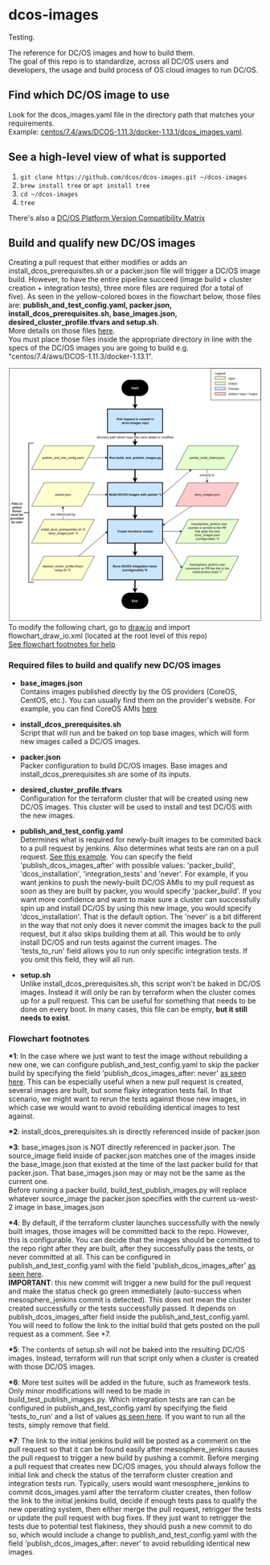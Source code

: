# dcos-images

Testing.

The reference for DC/OS images and how to build them.  
The goal of this repo is to standardize, across all DC/OS users and developers, the usage and build process of OS cloud
images to run DC/OS.

## Find which DC/OS image to use
Look for the dcos_images.yaml file in the directory path that matches your requirements.  
Example: [centos/7.4/aws/DCOS-1.11.3/docker-1.13.1/dcos_images.yaml](https://github.com/dcos/dcos-images/blob/master/centos/7.4/aws/DCOS-1.11.3/docker-1.13.1/dcos_images.yaml).

## See a high-level view of what is supported
1. ```git clone https://github.com/dcos/dcos-images.git ~/dcos-images```
2. ```brew install tree``` or ```apt install tree```
3. ```cd ~/dcos-images```
4. ```tree```

There's also a [DC/OS Platform Version Compatibility Matrix](https://docs.mesosphere.com/version-policy/#dcos-platform-version-compatibility-matrix)

## Build and qualify new DC/OS images
Creating a pull request that either modifies or adds an install_dcos_prerequisites.sh or a packer.json file will trigger
a DC/OS image build. However, to have the entire pipeline succeed (image build + cluster creation + integration tests),
three more files are required (for a total of five). As seen in the yellow-colored boxes in the flowchart below, those
files are: **publish_and_test_config.yaml, packer.json, install_dcos_prerequisites.sh, base_images.json,
desired_cluster_profile.tfvars and setup.sh**.  
More details on those files [here](#required-files-to-build-and-qualify-new-dc/os-images).  
You must place those files inside the appropriate directory in line with the specs of the DC/OS images you are going to
build e.g. "centos/7.4/aws/DCOS-1.11.3/docker-1.13.1".

![flow-chart](flowchart_draw_io.png)  
To modify the following chart, go to [draw.io](https://www.draw.io/) and import flowchart_draw_io.xml (located at the
root level of this repo)  
[See flowchart footnotes for help](#flowchart-footnotes)

### Required files to build and qualify new DC/OS images
- **base_images.json**  
Contains images published directly by the OS providers (CoreOS, CentOS, etc.). You can usually find them on the
provider's website. For example, you can find CoreOS AMIs [here](https://coreos.com/os/docs/latest/booting-on-ec2.html)

- **install_dcos_prerequisites.sh**  
Script that will run and be baked on top base images, which will form new images called a DC/OS images. 

- **packer.json**  
Packer configuration to build DC/OS images. Base images and install_dcos_prerequisites.sh are some of its inputs.

- **desired_cluster_profile.tfvars**  
Configuration for the terraform cluster that will be created using new DC/OS images. This cluster will be used to install
and test DC/OS with the new images.

- **publish_and_test_config.yaml**  
Determines what is required for newly-built images to be commited back to a pull request by jenkins. Also determines
what tests are ran on a pull request. [See this example](https://github.com/dcos/dcos-images/blob/master/oracle-linux/7.4/aws/DCOS-1.11.3/docker-1.13.1/publish_and_test_config.yaml#L1).
You can specify the field 'publish_dcos_images_after' with possible values: 'packer_build', 'dcos_installation',
'integration_tests' and 'never'. For example, if you want jenkins to push the newly-built DC/OS AMIs to my pull request as
soon as they are built by packer, you would specify 'packer_build'. If you want more confidence and want to make sure
a cluster can successfully spin up and install DC/OS by using this new image, you would specify 'dcos_installation'. That
is the default option. The 'never' is a bit different in the way that not only does it never commit the images back to
the pull request, but it also skips building them at all. This would be to only install DC/OS and run tests against the
current images. The 'tests_to_run' field allows you to run only specific integration tests. If you omit this field, they
will all run.

- **setup.sh**  
Unlike install_dcos_prerequisites.sh, this script won't be baked in DC/OS images. Instead it will only be ran by
terraform when the cluster comes up for a pull request. This can be useful for something that needs to be done on every
boot. In many cases, this file can be empty, **but it still needs to exist**.

### Flowchart footnotes
__*1__: In the case where we just want to test the image without rebuilding a new one, we can configure
publish_and_test_config.yaml to skip the packer build by specifying the field 'publish_dcos_images_after: never'
[as seen here](https://github.com/dcos/dcos-images/blob/master/oracle-linux/7.4/aws/DCOS-1.11.3/docker-1.13.1/publish_and_test_config.yaml#L2).
This can be especially useful when a new pull request is created, several images are built, but some flaky integration
tests fail. In that scenario, we might want to rerun the tests against those new images, in which case we would want to
avoid rebuilding identical images to test against.

__*2__: install_dcos_prerequisites.sh is directly referenced inside of packer.json

__*3__: base_images.json is NOT directly referenced in packer.json. The source_image field inside of packer.json matches
one of the images inside the base_image.json that existed at the time of the last packer build for that packer.json.
That base_images.json may or may not be the same as the current one.  
Before running a packer build, build_test_publish_images.py will replace whatever source_image the packer.json specifies
with the current us-west-2 image in base_images.json

__*4__: By default, if the terraform cluster launches successfully with the newly built images, those images will be
committed back to the repo. However, this is configurable. You can decide that the images should be committed to the
repo right after they are built, after they successfully pass the tests, or never committed at all. This can be
configured in publish_and_test_config.yaml with the field 'publish_dcos_images_after' [as seen here](https://github.com/dcos/dcos-images/blob/master/oracle-linux/7.4/aws/DCOS-1.11.3/docker-1.13.1/publish_and_test_config.yaml#L1).  
**IMPORTANT**: this new commit will trigger a new build for the pull request and make the status check go green
immediately (auto-success when mesosphere_jenkins commit is detected). This does not mean the cluster created
successfully or the tests successfully passed. It depends on publish_dcos_images_after field inside the
publish_and_test_config.yaml. You will need to follow the link to the initial build that gets posted on the pull request
as a comment. See *7.

__*5__: The contents of setup.sh will not be baked into the resulting DC/OS images. Instead, terraform will run that
script only when a cluster is created with those DC/OS images.

__*6__: More test suites will be added in the future, such as framework tests. Only minor modifications will need to be
made in build_test_publish_images.py. Which integration tests are ran can be configured in publish_and_test_config.yaml
by specifying the field 'tests_to_run' and a list of values [as seen here](https://github.com/dcos/dcos-images/blob/master/oracle-linux/7.4/aws/DCOS-1.11.3/docker-1.13.1/publish_and_test_config.yaml#L4).
If you want to run all the tests, simply remove that field.

__*7__: The link to the initial jenkins build will be posted as a comment on the pull request so that it can be found
easily after mesosphere_jenkins causes the pull request to trigger a new build by pushing a commit. Before merging a
pull request that creates new DC/OS images, you should always follow the initial link and check the status of the
terraform cluster creation and integration tests run. Typically, users would want mesosphere_jenkins to commit
dcos_images.yaml after the terraform cluster creates, then follow the link to the initial jenkins build, decide if
enough tests pass to qualify the new operating system, then either merge the pull request, retrigger the tests or update
the pull request with bug fixes. If they just want to retrigger the tests due to potential test flakiness, they should
push a new commit to do so, which would include a change to publish_and_test_config.yaml with the field
'publish_dcos_images_after: never' to avoid rebuilding identical new images.
